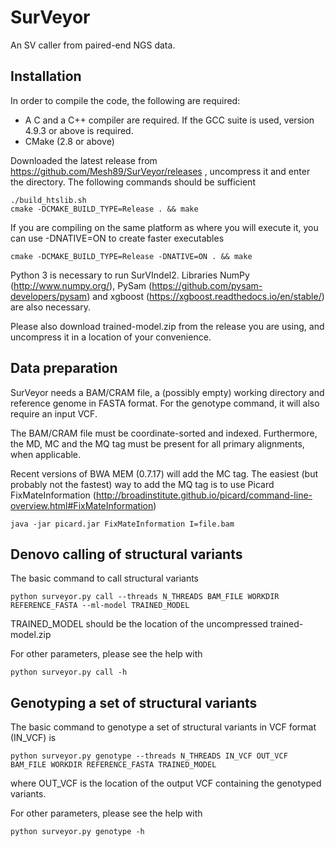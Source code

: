 # SurVeyor
An SV caller from paired-end NGS data.

## Installation

In order to compile the code, the following are required:
- A C and a C++ compiler are required. If the GCC suite is used, version 4.9.3 or above is required.
- CMake (2.8 or above)

Downloaded the latest release from https://github.com/Mesh89/SurVeyor/releases , uncompress it and enter the directory.
The following commands should be sufficient

```
./build_htslib.sh
cmake -DCMAKE_BUILD_TYPE=Release . && make
```

If you are compiling on the same platform as where you will execute it, you can use -DNATIVE=ON to create faster executables
```
cmake -DCMAKE_BUILD_TYPE=Release -DNATIVE=ON . && make
```

Python 3 is necessary to run SurVIndel2. Libraries NumPy (http://www.numpy.org/), PySam (https://github.com/pysam-developers/pysam) and xgboost (https://xgboost.readthedocs.io/en/stable/) are also necessary.

Please also download trained-model.zip from the release you are using, and uncompress it in a location of your convenience.

## Data preparation

SurVeyor needs a BAM/CRAM file, a (possibly empty) working directory and reference genome in FASTA format. For the genotype command, it will also require an input VCF.

The BAM/CRAM file must be coordinate-sorted and indexed. Furthermore, the MD, MC and the MQ tag must be present for all primary alignments, when applicable.

Recent versions of BWA MEM (0.7.17) will add the MC tag. The easiest (but probably not the fastest) way to add the MQ tag is to use Picard FixMateInformation 
(http://broadinstitute.github.io/picard/command-line-overview.html#FixMateInformation) 
```
java -jar picard.jar FixMateInformation I=file.bam
```

## Denovo calling of structural variants

The basic command to call structural variants 
```
python surveyor.py call --threads N_THREADS BAM_FILE WORKDIR REFERENCE_FASTA --ml-model TRAINED_MODEL
```
TRAINED_MODEL should be the location of the uncompressed trained-model.zip

For other parameters, please see the help with
```
python surveyor.py call -h
```

## Genotyping a set of structural variants

The basic command to genotype a set of structural variants in VCF format (IN_VCF) is
```
python surveyor.py genotype --threads N_THREADS IN_VCF OUT_VCF BAM_FILE WORKDIR REFERENCE_FASTA TRAINED_MODEL
```
where OUT_VCF is the location of the output VCF containing the genotyped variants.

For other parameters, please see the help with
```
python surveyor.py genotype -h
```
